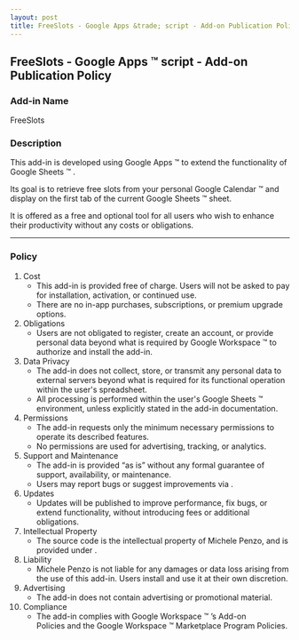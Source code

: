 ```yaml
---
layout: post
title: FreeSlots - Google Apps &trade; script - Add-on Publication Policy
---
```


## FreeSlots - Google Apps &trade; script - Add-on Publication Policy

### Add-in Name

FreeSlots

### Description

This add-in is developed using Google Apps &trade; to extend the functionality of Google Sheets &trade; . 

Its goal is to retrieve free slots from your personal Google Calendar &trade; and display on the first tab of the current Google Sheets &trade; sheet.

It is offered as a free and optional tool for all users who wish to enhance their productivity without any costs or obligations.

---

### Policy

1. Cost
    - This add-in is provided free of charge. Users will not be asked to pay for installation, activation, or continued use.
    - There are no in-app purchases, subscriptions, or premium upgrade options.
2. Obligations
    - Users are not obligated to register, create an account, or provide personal data beyond what is required by Google Workspace &trade; to authorize and install the add-in.
3. Data Privacy
    - The add-in does not collect, store, or transmit any personal data to external servers beyond what is required for its functional operation within the user's spreadsheet.
    - All processing is performed within the user's Google Sheets &trade; environment, unless explicitly stated in the add-in documentation.
4. Permissions
    - The add-in requests only the minimum necessary permissions to operate its described features.
    - No permissions are used for advertising, tracking, or analytics.
5. Support and Maintenance
    - The add-in is provided “as is” without any formal guarantee of support, availability, or maintenance.
    - Users may report bugs or suggest improvements via .
6. Updates
    - Updates will be published to improve performance, fix bugs, or extend functionality, without introducing fees or additional obligations.
7. Intellectual Property
    - The source code is the intellectual property of Michele Penzo, and is provided under .
8. Liability
    - Michele Penzo is not liable for any damages or data loss arising from the use of this add-in. Users install and use it at their own discretion.
9. Advertising
    - The add-in does not contain advertising or promotional material.
10. Compliance
    - The add-in complies with Google Workspace &trade; ’s Add-on Policies and the Google Workspace &trade; Marketplace Program Policies.
